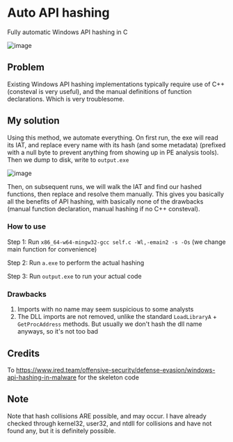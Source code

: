 # Auto API hashing
Fully automatic Windows API hashing in C

![image](https://github.com/fern89/auto-api-hashing/assets/139056562/11beb0f1-b28c-492e-90f1-1e918dff6a77)

## Problem
Existing Windows API hashing implementations typically require use of C++ (consteval is very useful), and the manual definitions of function declarations. Which is very troublesome.

## My solution
Using this method, we automate everything. On first run, the exe will read its IAT, and replace every name with its hash (and some metadata) (prefixed with a null byte to prevent anything from showing up in PE analysis tools). Then we dump to disk, write to `output.exe`

![image](https://github.com/fern89/auto-api-hashing/assets/139056562/c188a8fd-5254-4b5d-ae93-5f1a9fc87e7d)

Then, on subsequent runs, we will walk the IAT and find our hashed functions, then replace and resolve them manually. This gives you basically all the benefits of API hashing, with basically none of the drawbacks (manual function declaration, manual hashing if no C++ consteval).

### How to use
Step 1: Run `x86_64-w64-mingw32-gcc self.c -Wl,-emain2 -s -Os` (we change main function for convenience)

Step 2: Run `a.exe` to perform the actual hashing

Step 3: Run `output.exe` to run your actual code


### Drawbacks
1. Imports with no name may seem suspicious to some analysts
2. The DLL imports are not removed, unlike the standard `LoadLibraryA` + `GetProcAddress` methods. But usually we don't hash the dll name anyways, so it's not too bad

## Credits
To https://www.ired.team/offensive-security/defense-evasion/windows-api-hashing-in-malware for the skeleton code

## Note
Note that hash collisions ARE possible, and may occur. I have already checked through kernel32, user32, and ntdll for collisions and have not found any, but it is definitely possible.
